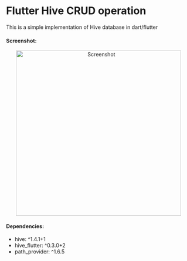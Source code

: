 # Flutter Hive CRUD operation

<p> This is a simple implementation of Hive database in dart/flutter </p>

#### Screenshot:

<p align="center"><img src="https://i.imgur.com/qKQYhWW.png" alt="Screenshot" width="450"></p>

#### Dependencies:

* hive: ^1.4.1+1
* hive_flutter: ^0.3.0+2
* path_provider: ^1.6.5
